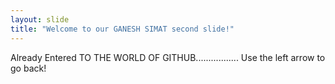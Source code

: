```yaml
---
layout: slide
title: "Welcome to our GANESH SIMAT second slide!"
---
```

Already Entered  TO THE WORLD OF GITHUB.................
Use the left arrow to go back!
